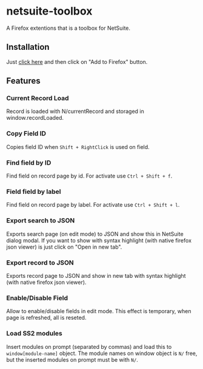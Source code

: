 # netsuite-toolbox
A Firefox extentions that is a toolbox for NetSuite. 

## Installation
Just [click here](https://addons.mozilla.org/firefox/addon/netsuite-toolbox/) and then click on "Add to Firefox" button.

## Features

### Current Record Load
Record is loaded with N/currentRecord and storaged in window.recordLoaded.

### Copy Field ID
Copies field ID when ```Shift + RightClick``` is used on field.

### Find field by ID
Find field on record page by id. For activate use ```Ctrl + Shift + f```.

### Field field by label
Find field on record page by label. For activate use ```Ctrl + Shift + l```.

### Export search to JSON
Exports search page (on edit mode) to JSON and show this in NetSuite dialog modal. If you want to show with syntax highlight (with native firefox json viewer) is just click on "Open in new tab".

### Export record to JSON
Exports record page to JSON and show in new tab with syntax highlight (with native firefox json viewer).

### Enable/Disable Field
Allow to enable/disable fields in edit mode. This effect is temporary, when page is refreshed, all is reseted.

### Load SS2 modules
Insert modules on prompt (separated by commas) and load this to ```window[module-name]``` object. The module names on window object is ```N/``` free, but the inserted modules on prompt must be with ```N/```.
